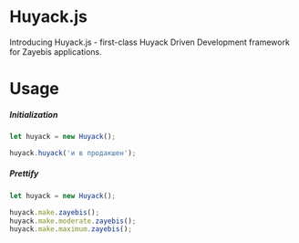 # Huyack.js

Introducing Huyack.js - first-class
Huyack Driven Development
framework for Zayebis applications.

# Usage
##### Initialization
```javascript
let huyack = new Huyack();

huyack.huyack('и в продакшен');
```
##### Prettify
```javascript
let huyack = new Huyack();

huyack.make.zayebis();
huyack.make.moderate.zayebis();
huyack.make.maximum.zayebis();
```


